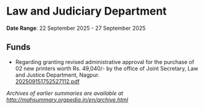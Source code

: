 # Law and Judiciary Department

**Date Range**: 22 September 2025 - 27 September 2025


## Funds
- Regarding granting revised administrative approval for the purchase of 02 new printers worth Rs. 49,040/- by the office of Joint Secretary, Law and Justice Department, Nagpur.\
  [202509151752527112.pdf](https://gr.maharashtra.gov.in/Site/Upload/Government%20Resolutions/English/202509151752527112.pdf)


*Archives of earlier summaries are available at http://mahsummary.orgpedia.in/en/archive.html*